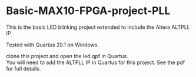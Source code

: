 # Basic-MAX10-FPGA-project-PLL
This is the basic LED blinking project extended to include the Altera ALTPLL IP

Tested with Quartus 20.1 on Windows.

clone this project and open the led.qpf in Quartus.  
You will need to add the ALTPLL IP in Quartus for this project.  See the pdf for full details.  
